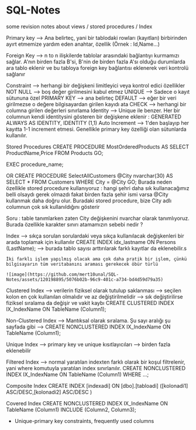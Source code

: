 # SQL-Notes
some revision notes about views / stored procedures / Index

Primary key
--> Ana belirteç, yani bir tablodaki rowları (kayıtları) birbirinden ayırt etmemize yardım eden anahtar, özellik (Örnek : Id,Name...)

Foreign Key
--> n to n ilişkilerde tablolar arasındaki bağlantıyı kurmamızı sağlar. A'nın birden fazla B'si, B'nin de birden fazla A'sı olduğu durumlarda ara tablo eklenir ve bu tabloya foreign key bağlantısı eklenerek veri kontrolü sağlanır

Constraint
--> herhangi bir değişkeni limitleyici veya kontrol edici özellikler
    NOT NULL --> boş değer girilmesini kabul etmez
    UNIQUE --> Sadece o kayıt sütununa özel
    PRIMARY KEY --> ana belirteç
    DEFAULT --> eğer bir veri girilmezse o değere bilgisayardan girilen kayıdı ata
    CHECK --> herhangi bir columna girilen değerleri sınırlama
    Identity --> Unique ile benzer. Her bir columnun kendi identitysini gösteren bir değişkene eklenir : GENERATED ALWAYS AS IDENTITY, IDENTITY (1,1) 
    Auto Increment --> 1'den başlayıp her kayıtta 1-1 increment etmesi. Genellikle primary key özelliği olan sütunlarda kullanılır.

Stored Procedures
CREATE PROCEDURE MostOrderedProducts
AS
SELECT ProductName,Price FROM Products
GO;

EXEC procedure_name;

OR
CREATE PROCEDURE SelectAllCustomers @City nvarchar(30)
AS
SELECT * FROM Customers WHERE City = @City
GO;
Burada neden özellikle stored procedure kullanıyoruz : hangi şehri daha sık kullanacağımız belli olsaydı gerek olmazdı fakat birden fazla şehir ismi varsa @City kullanmak daha doğru olur. Buradaki stored procedure, bize City adlı columnun çok sık kullanıldığını gösterir

Soru : table tanımlarken zaten City değişkenini nvarchar olarak tanımlıyoruz. Burada özellikle karakter sınırı atamamızın sebebi nedir ?

Index
--> sıkça sorulan sorulardaki veya sıkça kullanılacak değişkenleri bir arada toplamak için kullanılır
    CREATE INDEX idx_lastname
    ON Persons (LastName); --> burada tablo sayısı arttırılarak farklı kayıtlar da eklenebilir.s
    
    İki farklı işlem yapılmış olacak ama çok daha pratik bir işlem, çünkü bilgisayarın tüm veritabanını araması gerekecek öbür türlü
    
    ![image](https://github.com/mert10unal/SQL-Notes/assets/120198895/5076b02b-96c9-401c-a734-bd4d59d79a35)

Clustered Index
--> verilerin fiziksel olarak tutulup saklanması
--> seçilen kolon en çok kullanılan olmalıdır ve az değiştirilmelidir --> sık değiştirilirse fiziksel sıralama da değişir ve vakit kaybı
CREATE CLUSTERED INDEX IX_IndexName ON TableName (Column1);

Non-Clustered Index
--> Mantıksal olarak sıralama. Şu sayı aralığı şu sayfada gibi
--> CREATE NONCLUSTERED INDEX IX_IndexName ON TableName (Column1);

Unique Index
--> primary key ve unique kısıtlayıcıları
--> birden fazla eklenebilir

Filtered Index
--> normal yaratılan indexten farklı olarak bir koşul filtrelenir, yani where komutuyla yaratılan index sınırlanılır.
CREATE NONCLUSTERED INDEX IX_IndexName ON TableName (Column1) WHERE ...;

Composite Index
CREATE INDEX [indexadi] ON [dbo].[tabloadi] ([kolonadi1] ASC/DESC,[kolonadi2] ASC/DESC )

Covered Index
CREATE NONCLUSTERED INDEX IX_IndexName ON TableName (Column1) INCLUDE (Column2, Column3);


* Unique-primary key constraints, frequently used columns
